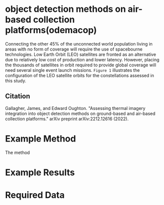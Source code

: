 # object detection methods on air-based collection platforms(odemacop)

Connecting the other 45% of the unconnected world population living in areas with no form of coverage will require the use of spacebourne technologies. Low Earth Orbit (LEO) satellites are fronted as an alternative due to relatively low cost of production and lower latency. However, placing the thousands of satellites in orbit required to provide global coverage will need several single event launch missions. `Figure 1` illustrates the configuration of the LEO satellite orbits for the constellations assessed in this study. 

Citation
---------
Gallagher, James, and Edward Oughton. "Assessing thermal imagery integration into object detection methods on ground-based and air-based collection platforms." arXiv preprint arXiv:2212.12616 (2022).

Example Method
==============

The method 

Example Results
==============


Required Data
==============